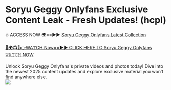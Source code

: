 # Soryu Geggy Onlyfans Exclusive Content Leak - Fresh Updates! (hcpl)

🔥 ACCESS NOW 🌍==►► <a href="https://tinyurl.com/kvy9nzfs" rel="nofollow">Soryu Geggy Onlyfans Latest Collection</a>
<br><br>
[🔴🌍📺📱👉WA𝚃CH Now==►► CLICK HERE TO Soryu Geggy Onlyfans 𝚆𝙰𝚃𝙲𝙷 NOW](https://tinyurl.com/kvy9nzfs)
<br><br>
Unlock Soryu Geggy Onlyfans's private videos and photos today! Dive into the newest 2025 content updates and explore exclusive material you won’t find anywhere else.
<br>
<a href="https://tinyurl.com/kvy9nzfs" rel="nofollow" data-target="animated-image.originalLink"><img src="https://camo.githubusercontent.com/8a4f000d20f83aca3bf7ec5f350d767afa0574a8a352519fd8cfa583a6f93a33/68747470733a2f2f692e696d6775722e636f6d2f644a486b345a712e676966" data-canonical-src="https://i.imgur.com/dJHk4Zq.gif" style="max-width: 100%; display: inline-block;" data-target="animated-image.originalImage"></a>
<br>
